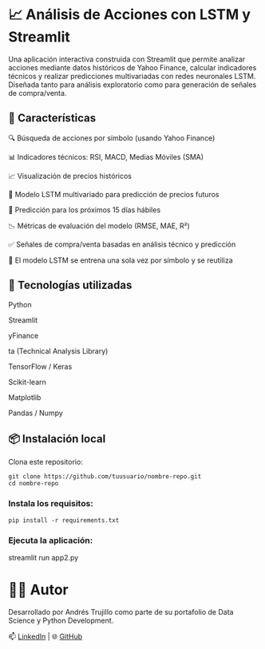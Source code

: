 # 📈 Análisis de Acciones con LSTM y Streamlit
Una aplicación interactiva construida con Streamlit que permite analizar acciones mediante datos históricos de Yahoo Finance, calcular indicadores técnicos y realizar predicciones multivariadas con redes neuronales LSTM. Diseñada tanto para análisis exploratorio como para generación de señales de compra/venta.

## 🚀 Características
🔍 Búsqueda de acciones por símbolo (usando Yahoo Finance)

📊 Indicadores técnicos: RSI, MACD, Medias Móviles (SMA)

📈 Visualización de precios históricos

🤖 Modelo LSTM multivariado para predicción de precios futuros

📅 Predicción para los próximos 15 días hábiles

📉 Métricas de evaluación del modelo (RMSE, MAE, R²)

✅ Señales de compra/venta basadas en análisis técnico y predicción

🧠 El modelo LSTM se entrena una sola vez por símbolo y se reutiliza

## 🧰 Tecnologías utilizadas
Python

Streamlit

yFinance

ta (Technical Analysis Library)

TensorFlow / Keras

Scikit-learn

Matplotlib

Pandas / Numpy

## 📦 Instalación local
Clona este repositorio:

    git clone https://github.com/tuusuario/nombre-repo.git
    cd nombre-repo

### Instala los requisitos:

    pip install -r requirements.txt

### Ejecuta la aplicación:

streamlit run app2.py

# 🧑‍💻 Autor
Desarrollado por Andrés Trujillo como parte de su portafolio de Data Science y Python Development.

📫 [LinkedIn](https://www.linkedin.com/in/andres-trujillo-luzuriaga) | 🌐 [GitHub](https://github.com/Andres-Trujillo-L)

